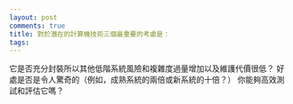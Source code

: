```yaml
---
layout: post
comments: true
title: 對於潛在的計算機技術三個最重要的考慮是：
tags: 
---
```

它是否充分封裝所以其他低階系統風險和複雜度過量增加以及維護代價很低？
好處是否是令人驚奇的（例如，成熟系統的兩倍或新系統的十倍？）
你能夠高效測試和評估它嗎？


